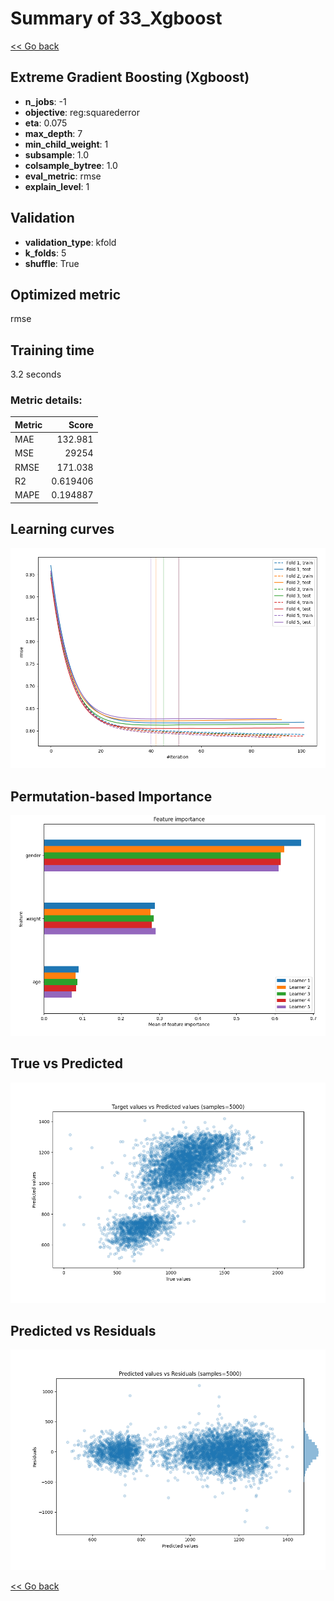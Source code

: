 # Summary of 33_Xgboost

[<< Go back](../README.md)


## Extreme Gradient Boosting (Xgboost)
- **n_jobs**: -1
- **objective**: reg:squarederror
- **eta**: 0.075
- **max_depth**: 7
- **min_child_weight**: 1
- **subsample**: 1.0
- **colsample_bytree**: 1.0
- **eval_metric**: rmse
- **explain_level**: 1

## Validation
 - **validation_type**: kfold
 - **k_folds**: 5
 - **shuffle**: True

## Optimized metric
rmse

## Training time

3.2 seconds

### Metric details:
| Metric   |        Score |
|:---------|-------------:|
| MAE      |   132.981    |
| MSE      | 29254        |
| RMSE     |   171.038    |
| R2       |     0.619406 |
| MAPE     |     0.194887 |



## Learning curves
![Learning curves](learning_curves.png)

## Permutation-based Importance
![Permutation-based Importance](permutation_importance.png)
## True vs Predicted

![True vs Predicted](true_vs_predicted.png)


## Predicted vs Residuals

![Predicted vs Residuals](predicted_vs_residuals.png)



[<< Go back](../README.md)
